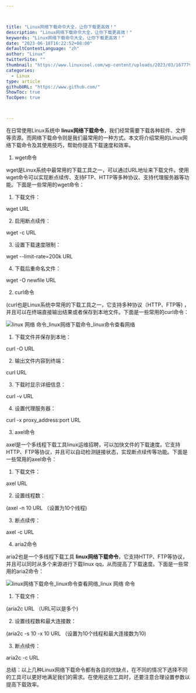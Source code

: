 ```yaml
---



title: "Linux网络下载命令大全，让你下载更高效！"
description: "Linux网络下载命令大全，让你下载更高效！"
keywords: "Linux网络下载命令大全，让你下载更高效！"
date: "2023-06-18T16:22:52+08:00"
defaultContentLanguage: "zh"
author: "Linux"
twitterSite: ""
thumbnail: "https://www.linuxcool.com/wp-content/uploads/2023/03/1677794737546_0.png"
categories:
  - Linux
type: article
githubURL: "https://www.github.com/"
ShowToc: true
TocOpen: true



---
```


在日常使用Linux系统中 **linux网络下载命令**，我们经常需要下载各种软件、文件等资源。而网络下载命令则是我们最常用的一种方式。本文将介绍常用的Linux网络下载命令及其使用技巧，帮助你提高下载速度和效率。

1. wget命令

wget是Linux系统中最常用的下载工具之一，可以通过URL地址来下载文件。使用wget命令可以实现断点续传、支持FTP、HTTP等多种协议、支持代理服务器等功能。下面是一些常用的wget命令：

1) 下载文件：

wget URL

2) 启用断点续传：

wget -c URL

3) 设置下载速度限制：

wget --limit-rate=200k URL

4) 下载后重命名文件：

wget -O newfile URL

2. curl命令

(curl也是Linux系统中常用的下载工具之一，它支持多种协议（HTTP、FTP等) ，并且可以在终端直接输出结果或者保存到本地文件。下面是一些常用的curl命令：

![linux 网络 命令_linux网络下载命令_linux命令查看网络](https://www.linuxcool.com/wp-content/uploads/2023/03/1677794737546_0.png)

1) 下载文件并保存到本地：

curl -O URL

2) 输出文件内容到终端：

curl URL

3) 下载时显示详细信息：

curl -v URL

4) 设置代理服务器：

curl -x proxy_address:port URL

3. axel命令

axel是一个多线程下载工具linux运维招聘，可以加快文件的下载速度。它支持HTTP、FTP等协议，并且可以自动检测链接状态，实现断点续传等功能。下面是一些常用的axel命令：

1) 下载文件：

axel URL

2) 设置线程数：

(axel -n 10 URL （设置为10个线程) 

3) 断点续传：

axel -c URL

4. aria2命令

aria2也是一个多线程下载工具 **linux网络下载命令**，它支持HTTP、FTP等协议，并且可以同时从多个来源进行下载linux qq，从而提高了下载速度。下面是一些常用的aria2命令：

![linux网络下载命令_linux命令查看网络_linux 网络 命令](https://www.linuxcool.com/wp-content/uploads/2023/03/1677794737546_2.png)

1) 下载文件：

(aria2c URL （URL可以是多个) 

2) 设置线程数和最大连接数：

(aria2c -s 10 -x 10 URL （设置为10个线程和最大连接数为10) 

3) 断点续传：

aria2c -c URL

总结：以上几种Linux网络下载命令都有各自的优缺点，在不同的情况下选择不同的工具可以更好地满足我们的需求。在使用这些工具时，还要注意合理设置参数以提高下载效率。